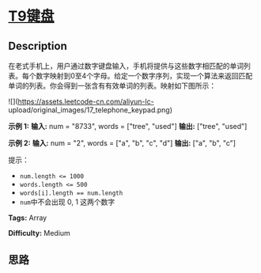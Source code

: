 # [T9键盘][title]

## Description

在老式手机上，用户通过数字键盘输入，手机将提供与这些数字相匹配的单词列表。每个数字映射到0至4个字母。给定一个数字序列，实现一个算法来返回匹配单词的列表。你会得到一张含有有效单词的列表。映射如下图所示：

![](https://assets.leetcode-cn.com/aliyun-lc-
upload/original_images/17_telephone_keypad.png)

**示例 1:**
            **输入:** num = "8733", words = ["tree", "used"]    **输出:** ["tree", "used"]    

**示例 2:**
            **输入:** num = "2", words = ["a", "b", "c", "d"]    **输出:** ["a", "b", "c"]

提示：

  * `num.length <= 1000`
  * `words.length <= 500`
  * `words[i].length == num.length`
  * `num`中不会出现 0, 1 这两个数字


**Tags:** Array

**Difficulty:** Medium

## 思路

[title]: https://leetcode-cn.com/problems/t9-lcci
